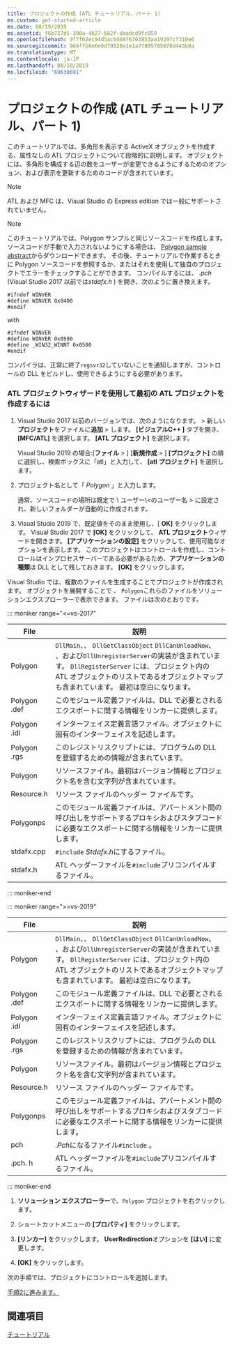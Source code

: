 ```yaml
---
title: プロジェクトの作成 (ATL チュートリアル、パート 1)
ms.custom: get-started-article
ms.date: 08/19/2019
ms.assetid: f6b727d1-390a-4b27-b82f-daadcd9fc059
ms.openlocfilehash: 9f7f62ec94d5ac6d6076763853aa19297cf310e6
ms.sourcegitcommit: 9d4ffb8e6e0d70520a1e1a77805785878d445b8a
ms.translationtype: MT
ms.contentlocale: ja-JP
ms.lasthandoff: 08/20/2019
ms.locfileid: "69630691"
---
```

# <a name="creating-the-project-atl-tutorial-part-1"></a>プロジェクトの作成 (ATL チュートリアル、パート 1)

このチュートリアルでは、多角形を表示する ActiveX オブジェクトを作成する、属性なしの ATL プロジェクトについて段階的に説明します。 オブジェクトには、多角形を構成する辺の数をユーザーが変更できるようにするためのオプション、および表示を更新するためのコードが含まれています。

> [!NOTE]
> ATL および MFC は、Visual Studio の Express edition では一般にサポートされていません。

> [!NOTE]
> このチュートリアルでは、Polygon サンプルと同じソースコードを作成します。 ソースコードが手動で入力されないようにする場合は、 [Polygon sample abstract](https://github.com/Microsoft/VCSamples/tree/master/VC2008Samples/ATL/Controls/Polygon)からダウンロードできます。 その後、チュートリアルで作業するときに Polygon ソースコードを参照するか、またはそれを使用して独自のプロジェクトでエラーをチェックすることができます。
> コンパイルするには、 *.pch* (Visual Studio 2017 以前では*stdafx.h* ) を開き、次のように置き換えます。
> ```
> #ifndef WINVER
> #define WINVER 0x0400
> #endif
> ```
> with
> ```
> #ifndef WINVER
> #define WINVER 0x0500
> #define _WIN32_WINNT 0x0500
> #endif
> ```
> コンパイラは、正常に終了`regsvr32`していないことを通知しますが、コントロールの DLL をビルドし、使用できるようにする必要があります。

### <a name="to-create-the-initial-atl-project-using-the-atl-project-wizard"></a>ATL プロジェクトウィザードを使用して最初の ATL プロジェクトを作成するには

1. Visual Studio 2017 以前のバージョンでは、次のようになります。 > 新しい**プロジェクト**をファイルに**追加** > します。 **[ビジュアルC++ ]** タブを開き、 **[MFC/ATL]** を選択します。 **[ATL プロジェクト]** を選択します。

   Visual Studio 2019 の場合:[**ファイル** > ] [**新規作成** > ] **[プロジェクト]** の順に選択し、検索ボックスに「atl」と入力して、 **[atl プロジェクト]** を選択します。

1. プロジェクト名として「 *Polygon* 」と入力します。

    通常、ソースコードの場所は既定で \ ユーザー\\\<のユーザー名 > に設定され、新しいフォルダーが自動的に作成されます。

1. Visual Studio 2019 で、既定値をそのまま使用し、[ **OK]** をクリックします。 
   Visual Studio 2017 で **[OK]** をクリックして、 **ATL プロジェクト**ウィザードを開きます。 **[アプリケーションの設定]** をクリックして、使用可能なオプションを表示します。 このプロジェクトはコントロールを作成し、コントロールはインプロセスサーバーである必要があるため、**アプリケーションの種類**は DLL として残しておきます。 **[OK]** をクリックします。

Visual Studio では、複数のファイルを生成することでプロジェクトが作成されます。 オブジェクトを展開することで 、 `Polygon`これらのファイルをソリューションエクスプローラーで表示できます。 ファイルは次のとおりです。

::: moniker range="<=vs-2017"

|File|説明|
|----------|-----------------|
|Polygon|`DllMain`、、 `DllGetClassObject` `DllCanUnloadNow`、 、および`DllUnregisterServer`の実装が含まれています。 `DllRegisterServer` には、プロジェクト内の ATL オブジェクトのリストであるオブジェクトマップも含まれています。 最初は空白になります。|
|Polygon .def|このモジュール定義ファイルは、DLL で必要とされるエクスポートに関する情報をリンカーに提供します。|
|Polygon .idl|インターフェイス定義言語ファイル。オブジェクトに固有のインターフェイスを記述します。|
|Polygon .rgs|このレジストリスクリプトには、プログラムの DLL を登録するための情報が含まれています。|
|Polygon|リソースファイル。最初はバージョン情報とプロジェクト名を含む文字列が含まれています。|
|Resource.h|リソース ファイルのヘッダー ファイルです。|
|Polygonps|このモジュール定義ファイルは、アパートメント間の呼び出しをサポートするプロキシおよびスタブコードに必要なエクスポートに関する情報をリンカーに提供します。|
|stdafx.cpp|`#include` *Stdafx.h*にするファイル。|
|stdafx.h|ATL ヘッダーファイルを`#include`プリコンパイルするファイル。|

::: moniker-end

::: moniker range=">=vs-2019"

|File|説明|
|----------|-----------------|
|Polygon|`DllMain`、、 `DllGetClassObject` `DllCanUnloadNow`、 、および`DllUnregisterServer`の実装が含まれています。 `DllRegisterServer` には、プロジェクト内の ATL オブジェクトのリストであるオブジェクトマップも含まれています。 最初は空白になります。|
|Polygon .def|このモジュール定義ファイルは、DLL で必要とされるエクスポートに関する情報をリンカーに提供します。|
|Polygon .idl|インターフェイス定義言語ファイル。オブジェクトに固有のインターフェイスを記述します。|
|Polygon .rgs|このレジストリスクリプトには、プログラムの DLL を登録するための情報が含まれています。|
|Polygon|リソースファイル。最初はバージョン情報とプロジェクト名を含む文字列が含まれています。|
|Resource.h|リソース ファイルのヘッダー ファイルです。|
|Polygonps|このモジュール定義ファイルは、アパートメント間の呼び出しをサポートするプロキシおよびスタブコードに必要なエクスポートに関する情報をリンカーに提供します。|
|pch|*.Pch*になるファイル`#include` 。|
|.pch. h|ATL ヘッダーファイルを`#include`プリコンパイルするファイル。|

::: moniker-end

1. **ソリューション エクスプローラー**で、`Polygon` プロジェクトを右クリックします。

1. ショートカットメニューの **[プロパティ]** をクリックします。

1. **[リンカー]** をクリックします。 **UserRedirection**オプションを **[はい]** に変更します。

1. **[OK]** をクリックします。

次の手順では、プロジェクトにコントロールを追加します。

[手順2に進みます。](../atl/adding-a-control-atl-tutorial-part-2.md)

## <a name="see-also"></a>関連項目

[チュートリアル](../atl/active-template-library-atl-tutorial.md)
